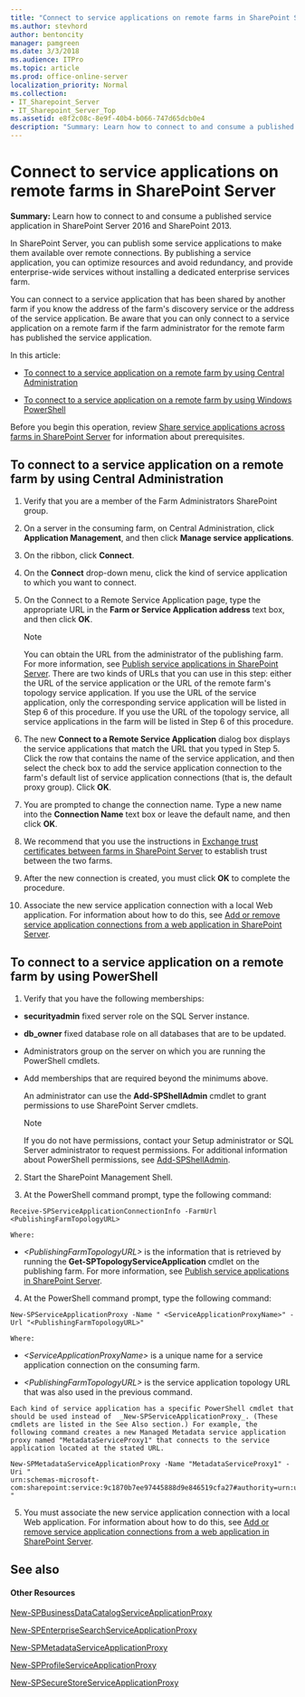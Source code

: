 ```yaml
---
title: "Connect to service applications on remote farms in SharePoint Server"
ms.author: stevhord
author: bentoncity
manager: pamgreen
ms.date: 3/3/2018
ms.audience: ITPro
ms.topic: article
ms.prod: office-online-server
localization_priority: Normal
ms.collection:
- IT_Sharepoint_Server
- IT_Sharepoint_Server_Top
ms.assetid: e8f2c08c-8e9f-40b4-b066-747d65dcb0e4
description: "Summary: Learn how to connect to and consume a published service application in SharePoint Server 2016 and SharePoint 2013."
---
```


# Connect to service applications on remote farms in SharePoint Server

 **Summary:** Learn how to connect to and consume a published service application in SharePoint Server 2016 and SharePoint 2013. 
  
In SharePoint Server, you can publish some service applications to make them available over remote connections. By publishing a service application, you can optimize resources and avoid redundancy, and provide enterprise-wide services without installing a dedicated enterprise services farm.
  
You can connect to a service application that has been shared by another farm if you know the address of the farm's discovery service or the address of the service application. Be aware that you can only connect to a service application on a remote farm if the farm administrator for the remote farm has published the service application.
  
In this article:
  
- [To connect to a service application on a remote farm by using Central Administration](#ProcCA)
    
- [To connect to a service application on a remote farm by using Windows PowerShell](#ProcWPS)
    
Before you begin this operation, review [Share service applications across farms in SharePoint Server](share-service-applications-across-farms.md) for information about prerequisites. 
  
## To connect to a service application on a remote farm by using Central Administration

1. Verify that you are a member of the Farm Administrators SharePoint group.
    
2. On a server in the consuming farm, on Central Administration, click **Application Management**, and then click **Manage service applications**.
    
3. On the ribbon, click **Connect**.
    
4. On the **Connect** drop-down menu, click the kind of service application to which you want to connect. 
    
5. On the Connect to a Remote Service Application page, type the appropriate URL in the **Farm or Service Application address** text box, and then click **OK**. 
    
    > [!NOTE]
    > You can obtain the URL from the administrator of the publishing farm. For more information, see [Publish service applications in SharePoint Server](publish-a-service-application.md). There are two kinds of URLs that you can use in this step: either the URL of the service application or the URL of the remote farm's topology service application. If you use the URL of the service application, only the corresponding service application will be listed in Step 6 of this procedure. If you use the URL of the topology service, all service applications in the farm will be listed in Step 6 of this procedure. 
  
6. The new **Connect to a Remote Service Application** dialog box displays the service applications that match the URL that you typed in Step 5. Click the row that contains the name of the service application, and then select the check box to add the service application connection to the farm's default list of service application connections (that is, the default proxy group). Click **OK**.
    
7. You are prompted to change the connection name. Type a new name into the **Connection Name** text box or leave the default name, and then click **OK**.
    
8. We recommend that you use the instructions in [Exchange trust certificates between farms in SharePoint Server](exchange-trust-certificates-between-farms.md) to establish trust between the two farms. 
    
9. After the new connection is created, you must click **OK** to complete the procedure. 
    
10. Associate the new service application connection with a local Web application. For information about how to do this, see [Add or remove service application connections from a web application in SharePoint Server](add-or-remove-a-service-application-connection-to-a-web-application.md).
    
## To connect to a service application on a remote farm by using PowerShell

1. Verify that you have the following memberships:
    
  - **securityadmin** fixed server role on the SQL Server instance. 
    
  - **db_owner** fixed database role on all databases that are to be updated. 
    
  - Administrators group on the server on which you are running the PowerShell cmdlets.
    
  - Add memberships that are required beyond the minimums above.
    
    An administrator can use the **Add-SPShellAdmin** cmdlet to grant permissions to use SharePoint Server cmdlets. 
    
    > [!NOTE]
    > If you do not have permissions, contact your Setup administrator or SQL Server administrator to request permissions. For additional information about PowerShell permissions, see [Add-SPShellAdmin](http://technet.microsoft.com/library/2ddfad84-7ca8-409e-878b-d09cb35ed4aa.aspx). 
  
2. Start the SharePoint Management Shell.
    
3. At the PowerShell command prompt, type the following command:
    
  ```
  Receive-SPServiceApplicationConnectionInfo -FarmUrl <PublishingFarmTopologyURL>
  ```

    Where:
    
  -  _\<PublishingFarmTopologyURL\>_ is the information that is retrieved by running the **Get-SPTopologyServiceApplication** cmdlet on the publishing farm. For more information, see [Publish service applications in SharePoint Server](publish-a-service-application.md).
    
4. At the PowerShell command prompt, type the following command: 
    
  ```
  New-SPServiceApplicationProxy -Name " <ServiceApplicationProxyName>" -Url "<PublishingFarmTopologyURL>"
  ```

    Where:
    
  -  _\<ServiceApplicationProxyName\>_ is a unique name for a service application connection on the consuming farm. 
    
  -  _\<PublishingFarmTopologyURL\>_ is the service application topology URL that was also used in the previous command. 
    
    Each kind of service application has a specific PowerShell cmdlet that should be used instead of  _New-SPServiceApplicationProxy_. (These cmdlets are listed in the See Also section.) For example, the following command creates a new Managed Metadata service application proxy named "MetadataServiceProxy1" that connects to the service application located at the stated URL.
    
  ```
  New-SPMetadataServiceApplicationProxy -Name "MetadataServiceProxy1" -Uri "
  urn:schemas-microsoft-com:sharepoint:service:9c1870b7ee97445888d9e846519cfa27#authority=urn:uuid:02a493b92a5547828e21386e28056cba&amp;authority=https://ua_powershell:32844/Topology/topology.svc  "
  ```

5. You must associate the new service application connection with a local Web application. For information about how to do this, see [Add or remove service application connections from a web application in SharePoint Server](add-or-remove-a-service-application-connection-to-a-web-application.md).
    
## See also

#### Other Resources

[New-SPBusinessDataCatalogServiceApplicationProxy](http://technet.microsoft.com/library/f73ddc6f-78ca-4736-b827-7df10cad3838.aspx)
  
[New-SPEnterpriseSearchServiceApplicationProxy](http://technet.microsoft.com/library/2a074a5a-0af0-48fd-aa1f-edc875f93335.aspx)
  
[New-SPMetadataServiceApplicationProxy](http://technet.microsoft.com/library/e2c96d7d-d443-4457-8348-16d0a84e0b8e.aspx)
  
[New-SPProfileServiceApplicationProxy](http://technet.microsoft.com/library/3019f2e5-451e-4af7-a434-3661319dd3c0.aspx)
  
[New-SPSecureStoreServiceApplicationProxy](http://technet.microsoft.com/library/57dc65e4-a368-46d4-836d-9850d1215b4b.aspx)

